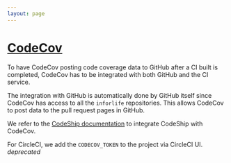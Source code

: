 ```yaml
---
layout: page
---
```


# [CodeCov](https://codecov.io/)

To have CodeCov posting code coverage data to GitHub after a CI built is completed, CodeCov has to be integrated with both GitHub and the CI service.

The integration with GitHub is automatically done by GitHub itself since CodeCov has access to all the `inforlife` repositories. This allows CodeCov to post data to the pull request pages in GitHub.

We refer to the [CodeShip documentation](https://documentation.codeship.com/general/integrations/codecov/) to integrate CodeShip with CodeCov.

For CircleCI, we add the `CODECOV_TOKEN` to the project via CircleCI UI. *deprecated*
